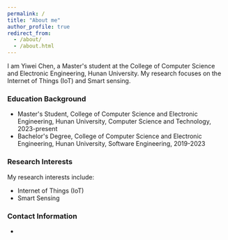 ```yaml
---
permalink: /
title: "About me"
author_profile: true
redirect_from: 
  - /about/
  - /about.html
---
```

I am Yiwei Chen, a Master's student at the College of Computer Science and Electronic Engineering, Hunan University. My research focuses on the Internet of Things (IoT) and Smart sensing.

### Education Background
- Master's Student, College of Computer Science and Electronic Engineering, Hunan University, Computer Science and Technology, 2023-present
- Bachelor's Degree, College of Computer Science and Electronic Engineering, Hunan University, Software Engineering, 2019-2023

### Research Interests
My research interests include:
- Internet of Things (IoT)
- Smart Sensing

### Contact Information
- [Email]: (ywchen@hnu.edu.cn)
